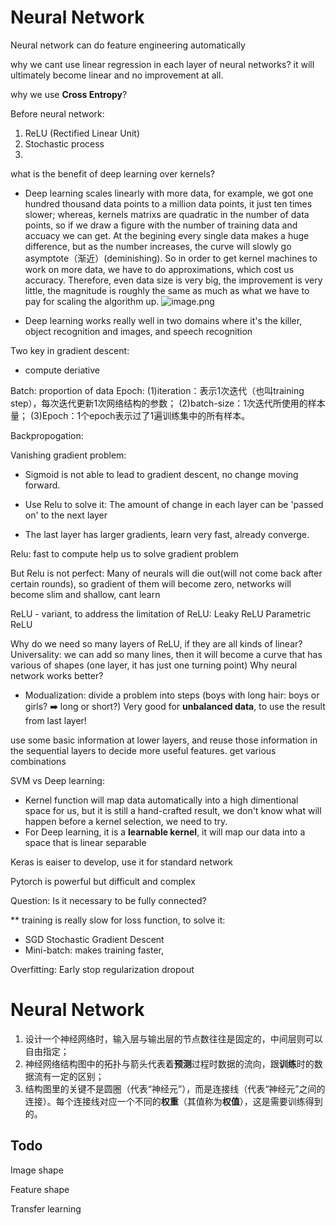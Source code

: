 # Neural Network

Neural network can do feature engineering automatically

why we cant use linear regression in each layer of neural networks?
it will ultimately become linear and no improvement at all.


why we use __Cross Entropy__?

Before neural network:
1) ReLU (Rectified Linear Unit)
2) Stochastic process
3) 

what is the benefit of deep learning over kernels?
- Deep learning scales linearly with more data, for example, we got one hundred thousand data points to a million data points, it just ten times slower; whereas, kernels matrixs are quadratic in the number of data points, so if we draw a figure with  the number of training data and accuacy we can get. At the begining every single data makes a huge difference, but as the number increases, the curve will slowly go asymptote（渐近）(deminishing). So in order to get kernel machines to work on more data, we have to do approximations, which cost us accuracy. Therefore, even data size is very big, the improvement is very little, the magnitude is roughly the same as much as what we have to pay for scaling the algorithm up.
![image.png](https://i.loli.net/2019/10/24/4qovGlV8ISgwzdi.png)

- Deep learning works really well in two domains where it's the killer, object recognition and images, and speech recognition


Two key in gradient descent:
- compute deriative

Batch: proportion of data
Epoch: 
(1)iteration：表示1次迭代（也叫training step），每次迭代更新1次网络结构的参数；
(2)batch-size：1次迭代所使用的样本量；
(3)Epoch：1个epoch表示过了1遍训练集中的所有样本。


Backpropogation:

Vanishing gradient problem:
- Sigmoid is not able to lead to gradient descent, no change moving forward.
- Use Relu to solve it: The amount of change in each layer can be 'passed on' to the next layer

- The last layer has larger gradients, learn very fast, already converge. 


Relu:
fast to compute
help us to solve gradient problem

But Relu is not perfect:
Many of neurals will die out(will not come back after certain rounds), so gradient of them will become zero, networks will become slim and shallow, cant learn 

ReLU - variant, to address the limitation of ReLU:
Leaky ReLU
Parametric ReLU 


Why do we need so many layers of ReLU, if they are all kinds of linear?
Universality: we can add so many lines, then it will become a curve that has various of shapes (one layer, it has just one turning point)
Why neural network works better?
- Modualization: divide a problem into steps (boys with long hair: boys or girls? ➡️ long or short?)
Very good for __unbalanced data__, to use the result from last layer!

use some basic information at lower layers, and reuse those information in the sequential layers to decide more useful features. get various combinations


SVM vs Deep learning:
- Kernel function will map data automatically into a high dimentional space for us, but it is still a hand-crafted result, we don't know what will happen before a kernel selection, we need to try.
- For Deep learning, it is a __learnable kernel__, it will map our data into a space that is linear separable


Keras is eaiser to develop, use it for standard network

Pytorch is powerful but difficult and complex



Question: Is it necessary to be fully connected?





** training is really slow for loss function, to solve it:
- SGD Stochastic Gradient Descent
- Mini-batch: makes training faster, 


Overfitting:
Early stop
regularization
dropout







# Neural Network


1.  设计一个神经网络时，输入层与输出层的节点数往往是固定的，中间层则可以自由指定；
2.  神经网络结构图中的拓扑与箭头代表着**预测**过程时数据的流向，跟**训练**时的数据流有一定的区别；
3.  结构图里的关键不是圆圈（代表“神经元”），而是连接线（代表“神经元”之间的连接）。每个连接线对应一个不同的**权重**（其值称为**权值**），这是需要训练得到的。



## Todo

Image shape

Feature shape

Transfer learning